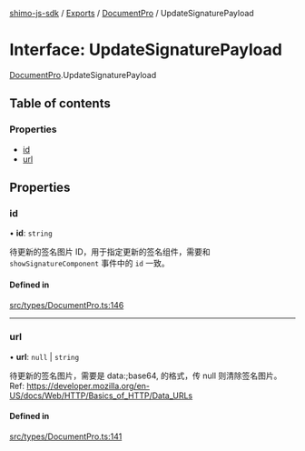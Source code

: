 [shimo-js-sdk](../README.md) / [Exports](../modules.md) / [DocumentPro](../modules/DocumentPro.md) / UpdateSignaturePayload

# Interface: UpdateSignaturePayload

[DocumentPro](../modules/DocumentPro.md).UpdateSignaturePayload

## Table of contents

### Properties

- [id](DocumentPro.UpdateSignaturePayload.md#id)
- [url](DocumentPro.UpdateSignaturePayload.md#url)

## Properties

### id

• **id**: `string`

待更新的签名图片 ID，用于指定更新的签名组件，需要和 `showSignatureComponent` 事件中的 `id` 一致。

#### Defined in

[src/types/DocumentPro.ts:146](https://github.com/shimohq/shimo-js-sdk/blob/0289c44/src/types/DocumentPro.ts#L146)

___

### url

• **url**: ``null`` \| `string`

待更新的签名图片，需要是 data:<media type>;base64,<base64 data> 的格式，传 null 则清除签名图片。
Ref: https://developer.mozilla.org/en-US/docs/Web/HTTP/Basics_of_HTTP/Data_URLs

#### Defined in

[src/types/DocumentPro.ts:141](https://github.com/shimohq/shimo-js-sdk/blob/0289c44/src/types/DocumentPro.ts#L141)

